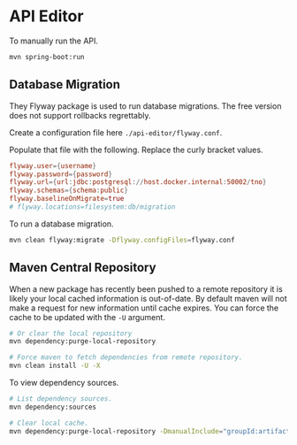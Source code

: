 # API Editor

To manually run the API.

```bash
mvn spring-boot:run
```

## Database Migration

They Flyway package is used to run database migrations.
The free version does not support rollbacks regrettably.

Create a configuration file here `./api-editor/flyway.conf`.

Populate that file with the following.
Replace the curly bracket values.

```conf
flyway.user={username}
flyway.password={password}
flyway.url={url:jdbc:postgresql://host.docker.internal:50002/tno}
flyway.schemas={schema:public}
flyway.baselineOnMigrate=true
# flyway.locations=filesystem:db/migration
```

To run a database migration.

```bash
mvn clean flyway:migrate -Dflyway.configFiles=flyway.conf
```

## Maven Central Repository

When a new package has recently been pushed to a remote repository it is likely your local cached information is out-of-date.
By default maven will not make a request for new information until cache expires.
You can force the cache to be updated with the `-U` argument.

```bash
# Or clear the local repository
mvn dependency:purge-local-repository

# Force maven to fetch dependencies from remote repository.
mvn clean install -U -X
```

To view dependency sources.

```bash
# List dependency sources.
mvn dependency:sources

# Clear local cache.
mvn dependency:purge-local-repository -DmanualInclude="groupId:artifactId"
```
